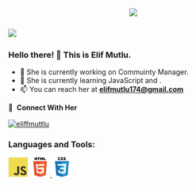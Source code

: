 <h1 align="center">
  <a href="https://git.io/typing-svg">
    <img src="https://readme-typing-svg.herokuapp.com/?lines=Hello!+👋;I+am+Elif+Mutlu.&center=true&size=23">
  </a>
</h1>


![](https://komarev.com/ghpvc/?username=krmdmr7&style=flat-square)

### Hello there! 👋 This is Elif Mutlu.

- 🔭 She is currently working on Commuinty Manager.
- 🌱 She is currently learning JavaScript and .
- 📫 You can reach her at **elifmutlu174@gmail.com**


🔗 &nbsp;**Connect With Her**
<p align="left">
<a href="https://www.instagram.com/eliffmuttlu/" target="blank"><img align="center" src="https://raw.githubusercontent.com/rahuldkjain/github-profile-readme-generator/master/src/images/icons/Social/instagram.svg" alt="eliffmuttlu" height="30" width="40" /></a>


<h3 align="left">Languages and Tools:</h3>
<p <a href="https://developer.mozilla.org/en-US/docs/Web/JavaScript" target="_blank" rel="noreferrer"> <img src="https://raw.githubusercontent.com/devicons/devicon/master/icons/javascript/javascript-original.svg" alt="javascript" width="40" height="40"/> </a>  <a href="https://www.w3.org/html/" target="_blank" rel="noreferrer"> <img src="https://raw.githubusercontent.com/devicons/devicon/master/icons/html5/html5-original-wordmark.svg" alt="html5" width="40" height="40"/> </a> <a href="https://www.w3schools.com/css/" target="_blank" rel="noreferrer"> <img src="https://raw.githubusercontent.com/devicons/devicon/master/icons/css3/css3-original-wordmark.svg" alt="css3" width="40" height="40"/> </a>  </p>

